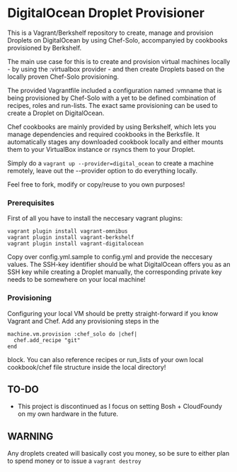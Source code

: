 # DigitalOcean Droplet Provisioner

This is a Vagrant/Berkshelf repository to create, manage and provision Droplets on DigitalOcean by using Chef-Solo,
accompanyied by cookbooks provisioned by Berkshelf.

The main use case for this is to create and provision virtual machines locally - by using the :virtualbox provider - 
and then create Droplets based on the locally proven Chef-Solo provisioning. 

The provided Vagrantfile included a configuration named :vmname that is being provisioned by Chef-Solo with a yet
to be defined combination of recipes, roles and run-lists. The exact same provisioning can be used to create a
Droplet on DigitalOcean.

Chef cookbooks are mainly provided by using Berkshelf, which lets you manage dependencies and required cookbooks in the
Berksfile. It automatically stages any downloaded cookbook locally and either mounts them to your VirtualBox instance or
rsyncs them to your Droplet.

Simply do a `vagrant up --provider=digital_ocean` to create a machine remotely, leave out the --provider option to do
everything locally.

Feel free to fork, modify or copy/reuse to you own purposes!

### Prerequisites

First of all you have to install the neccesary vagrant plugins:
    
    vagrant plugin install vagrant-omnibus
    vagrant plugin install vagrant-berkshelf
    vagrant plugin install vagrant-digitalocean
    
Copy over config.yml.sample to config.yml and provide the neccesary values. The SSH-key identifier should be what
DigitalOcean offers you as an SSH key while creating a Droplet manually, the corresponding private key needs to be
somewhere on your local machine!

### Provisioning

Configuring your local VM should be pretty straight-forward if you know Vagrant and Chef. Add any provisioning steps in the 

    machine.vm.provision :chef_solo do |chef|
      chef.add_recipe "git"
    end
    
block. You can also reference recipes or run_lists of your own local cookbook/chef file structure inside the local directory!

## TO-DO

 * This project is discontinued as I focus on setting Bosh + CloudFoundy on my own hardware in the future. 

## WARNING

Any droplets created will basically cost you money, so be sure to either plan to spend money or to issue a `vagrant destroy` 
